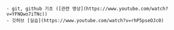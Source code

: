     - git, github 기초 ([관련 영상](https://www.youtube.com/watch?v=YFNQwo7iTNc))
    - 깃허브 [실습](https://www.youtube.com/watch?v=rhP5pseOJc0)